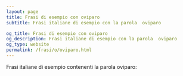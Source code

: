 ```yaml
---
layout: page
title: Frasi di esempio con oviparo 
subtitle: Frasi italiane di esempio con la parola  oviparo

og_title: Frasi di esempio con oviparo 
og_description: Frasi italiane di esempio con la parola  oviparo
og_type: website
permalink: /frasi/o/oviparo.html
---
```


Frasi italiane di esempio contenenti la parola oviparo:


